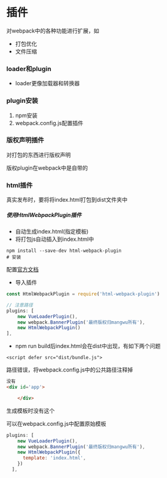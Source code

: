# 插件

对webpack中的各种功能进行扩展，如

+ 打包优化
+ 文件压缩

### loader和plugin

+ loader更像加载器和转换器



### plugin安装

1. npm安装
2. webpack.config.js配置插件



### 版权声明插件

对打包的东西进行版权声明

版权plugin在webpack中是自带的



### html插件

真实发布时，要将将index.html打包到dist文件夹中

##### 使用HtmlWebpackPlugin插件

+ 自动生成index.html(指定模板)
+ 将打包js自动插入到index.html中

```shell
npm install --save-dev html-webpack-plugin
# 安装
```

配置[官方文档](https://webpack.docschina.org/plugins/html-webpack-plugin/)

+ 导入插件

```js
const HtmlWebpackPlugin = require('html-webpack-plugin')

// 注意路径
plugins: [
    new VueLoaderPlugin(),
    new webpack.BannerPlugin('最终版权归mangwu所有'),
    new HtmlWebpackPlugin()
],
```

+ npm run build后index.html会在dist中出现，有如下两个问题

```
<script defer src="dist/bundle.js">
```

路径错误，将webpack.config.js中的公共路径注释掉

```html
没有
<div id='app'>

    </div>
```

生成模板时没有这个

可以在webpack.config.js中配置原始模板

```js
plugins: [
    new VueLoaderPlugin(),
    new webpack.BannerPlugin('最终版权归mangwu所有'),
    new HtmlWebpackPlugin({
      template: 'index.html',
    })
  ],
```

